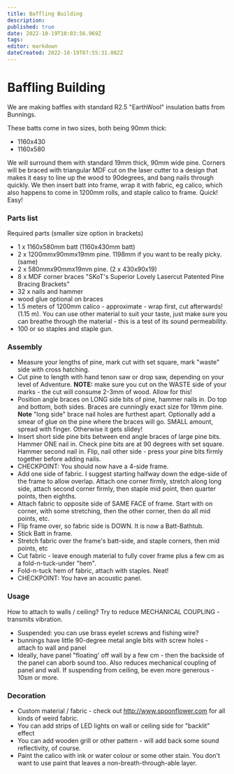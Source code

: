 ```yaml
---
title: Baffling Building
description: 
published: true
date: 2022-10-19T10:03:56.969Z
tags: 
editor: markdown
dateCreated: 2022-10-19T07:55:31.082Z
---
```


# Baffling Building

We are making baffles with standard R2.5 "EarthWool" insulation batts from Bunnings.

These batts come in two sizes, both being 90mm thick:

-   1160x430
-   1160x580

We will surround them with standard 19mm thick, 90mm wide pine. Corners will be braced with triangular MDF cut on the laser cutter to a design that makes it easy to line up the wood to 90degrees, and bang nails through quickly. We then insert batt into frame, wrap it with fabric, eg calico, which also happens to come in 1200mm rolls, and staple calico to frame. Quick! Easy!

### Parts list

Required parts (smaller size option in brackets)

-   1 x 1160x580mm batt (1160x430mm batt)
-   2 x 1200mmx90mmx19mm pine. 1198mm if you want to be really picky. (same)
-   2 x 580mmx90mmx19mm pine. (2 x 430x90x19)
-   8 x MDF corner braces "SKoT's Superior Lovely Lasercut Patented Pine Bracing Brackets"
-   32 x nails and hammer
-   wood glue optional on braces
-   1.5 meters of 1200mm calico - approximate - wrap first, cut afterwards! (1.15 m). You can use other material to suit your taste, just make sure you can breathe through the material - this is a test of its sound permeability.
-   100 or so staples and staple gun.

### Assembly

-   Measure your lengths of pine, mark cut with set square, mark "waste" side with cross hatching.
-   Cut pine to length with hand tenon saw or drop saw, depending on your level of Adventure. **NOTE:** make sure you cut on the WASTE side of your marks - the cut will consume 2-3mm of wood. Allow for this!
-   Position angle braces on LONG side bits of pine, hammer nails in. Do top and bottom, both sides. Braces are cunningly exact size for 19mm pine. **Note** "long side" brace nail holes are furthest apart. Optionally add a smear of glue on the pine where the braces will go. SMALL amount, spread with finger. Otherwise it gets slidey!
-   Insert short side pine bits between end angle braces of large pine bits. Hammer ONE nail in. Check pine bits are at 90 degrees with set square. Hammer second nail in. Flip, nail other side - press your pine bits firmly together before adding nails.
-   CHECKPOINT: You should now have a 4-side frame.
-   Add one side of fabric. I suggest starting halfway down the edge-side of the frame to allow overlap. Attach one corner firmly, stretch along long side, attach second corner firmly, then staple mid point, then quarter points, then eighths.
-   Attach fabric to opposite side of SAME FACE of frame. Start with on corner, with some stretching, then the other corner, then do all mid points, etc.
-   Flip frame over, so fabric side is DOWN. It is now a Batt-Bathtub.
-   Stick Batt in frame.
-   Stretch fabric over the frame's batt-side, and staple corners, then mid points, etc
-   Cut fabric - leave enough material to fully cover frame plus a few cm as a fold-n-tuck-under "hem".
-   Fold-n-tuck hem of fabric, attach with staples. Neat!
-   CHECKPOINT: You have an acoustic panel.

### Usage

How to attach to walls / ceiling? Try to reduce MECHANICAL COUPLING - transmits vibration.

-   Suspended: you can use brass eyelet screws and fishing wire?
-   bunnings have little 90-degree metal angle bits with screw holes - attach to wall and panel
-   Ideally, have panel "floating' off wall by a few cm - then the backside of the panel can aborb sound too. Also reduces mechanical coupling of panel and wall. If suspending from ceiling, be even more generous - 10sm or more.

### Decoration

-   Custom material / fabric - check out <http://www.spoonflower.com> for all kinds of weird fabric.
-   You can add strips of LED lights on wall or ceiling side for "backlit" effect
-   You can add wooden grill or other pattern - will add back some sound reflectivity, of course.
-   Paint the calico with ink or water colour or some other stain. You don't want to use paint that leaves a non-breath-through-able layer.
